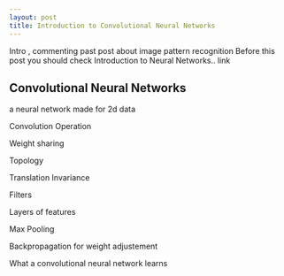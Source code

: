 ```yaml
---
layout: post
title: Introduction to Convolutional Neural Networks
---
```


Intro , commenting past post about image pattern recognition
Before this post you should check Introduction to Neural Networks.. link

## Convolutional Neural Networks
a neural network made for 2d data

Convolution Operation

Weight sharing

Topology

Translation Invariance

Filters

Layers of features

Max Pooling

Backpropagation for weight adjustement

What a convolutional neural network learns

